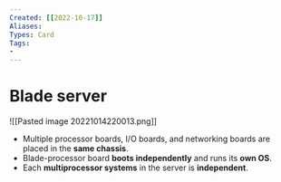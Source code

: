 ```yaml
---
Created: [[2022-10-17]]
Aliases: 
Types: Card
Tags: 
- 
---
```

# Blade server

![[Pasted image 20221014220013.png]]
- Multiple processor boards, I/O boards, and networking boards are placed in the **same chassis**. 
- Blade-processor board **boots independently** and runs its **own OS**. 
- Each **multiprocessor systems** in the server is **independent**. 